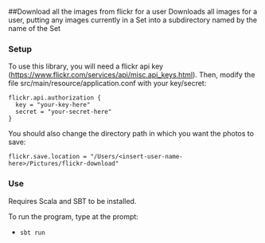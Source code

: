 ##Download all the images from flickr for a user
Downloads all images for a user, putting any images currently in a Set into a subdirectory named by the name of the Set

### Setup
To use this library, you will need a flickr api key (https://www.flickr.com/services/api/misc.api_keys.html).  Then, modify the file src/main/resource/application.conf with your key/secret:

```
flickr.api.authorization {
  key = "your-key-here"
  secret = "your-secret-here"
}
```

You should also change the directory path in which you want the photos to save:

```
flickr.save.location = "/Users/<insert-user-name-here>/Pictures/flickr-download"
```


### Use

Requires Scala and SBT to be installed.

To run the program, type at the prompt:

- `sbt run`

